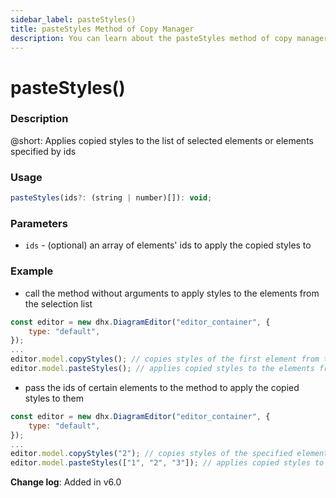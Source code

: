 ```yaml
---
sidebar_label: pasteStyles()
title: pasteStyles Method of Copy Manager
description: You can learn about the pasteStyles method of copy manager in the documentation of the DHTMLX JavaScript Diagram library. Browse developer guides and API reference, try out code examples and live demos, and download a free 30-day evaluation version of DHTMLX Diagram.
---
```


# pasteStyles()

### Description

@short: Applies copied styles to the list of selected elements or elements specified by ids

### Usage

~~~jsx
pasteStyles(ids?: (string | number)[]): void;
~~~

### Parameters

- `ids` - (optional) an array of elements' ids to apply the copied styles to

### Example

- call the method without arguments to apply styles to the elements from the selection list

~~~jsx {5-6}
const editor = new dhx.DiagramEditor("editor_container", { 
    type: "default", 
});
...
editor.model.copyStyles(); // copies styles of the first element from the selection list
editor.model.pasteStyles(); // applies copied styles to the elements from the selection list
~~~

- pass the ids of certain elements to the method to apply the copied styles to them

~~~jsx {5-6}
const editor = new dhx.DiagramEditor("editor_container", { 
    type: "default", 
});
...
editor.model.copyStyles("2"); // copies styles of the specified element
editor.model.pasteStyles(["1", "2", "3"]); // applies copied styles to the specified elements
~~~

**Change log**: Added in v6.0